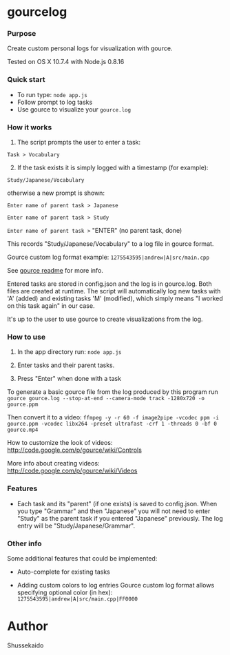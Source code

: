 # gourcelog #

### Purpose ###

Create custom personal logs for visualization with gource.

Tested on OS X 10.7.4 with Node.js 0.8.16

### Quick start ###

* To run type: `node app.js`
* Follow prompt to log tasks
* Use gource to visualize your `gource.log`

### How it works ###

1. The script prompts the user to enter a task:

`Task > Vocabulary`

2. If the task exists it is simply logged with a timestamp (for example):

`Study/Japanese/Vocabulary`

otherwise a new prompt is shown:

`Enter name of parent task > Japanese`

`Enter name of parent task > Study`

`Enter name of parent task >` "ENTER"  (no parent task, done)

This records "Study/Japanese/Vocabulary" to a log file in gource format.

Gource custom log format example:
`1275543595|andrew|A|src/main.cpp`

See [gource readme](https://github.com/acaudwell/Gource) for more info.

Entered tasks are stored in config.json and the log is in gource.log. Both files are created at runtime. The script will automatically log new tasks with 'A' (added) and existing tasks 'M' (modified), which simply means "I worked on this task again" in our case.

It's up to the user to use gource to create visualizations from the log.

### How to use ###

1. In the app directory run:
`node app.js`

2. Enter tasks and their parent tasks.

3. Press "Enter" when done with a task

To generate a basic gource file from the log produced by this program run
`gource gource.log --stop-at-end --camera-mode track -1280x720 -o gource.ppm`

Then convert it to a video:
`ffmpeg -y -r 60 -f image2pipe -vcodec ppm -i gource.ppm -vcodec libx264 -preset ultrafast -crf 1 -threads 0 -bf 0 gource.mp4`

How to customize the look of videos: http://code.google.com/p/gource/wiki/Controls

More info about creating videos: http://code.google.com/p/gource/wiki/Videos


### Features ###

* Each task and its "parent" (if one exists) is saved to config.json.
When you type "Grammar" and then "Japanese" you will not need to enter "Study" as the parent task if you entered "Japanese" previously. The log entry will be "Study/Japanese/Grammar".



### Other info ###

Some additional features that could be implemented:

* Auto-complete for existing tasks

* Adding custom colors to log entries
Gource custom log format allows specifying optional color (in hex):
`1275543595|andrew|A|src/main.cpp|FF0000`

# Author
Shussekaido